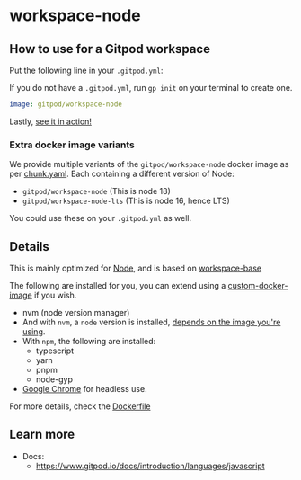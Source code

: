 # workspace-node

## How to use for a Gitpod workspace

Put the following line in your `.gitpod.yml`:

If you do not have a `.gitpod.yml`, run `gp init` on your terminal to create one.

```yaml
image: gitpod/workspace-node
```

Lastly, [see it in action!](https://www.gitpod.io/docs/introduction/learn-gitpod/gitpod-yaml#see-it-in-action)

### Extra docker image variants

We provide multiple variants of the `gitpod/workspace-node` docker image as per [chunk.yaml](./chunk.yaml). Each containing a different version of Node:

- `gitpod/workspace-node` (This is node 18)
- `gitpod/workspace-node-lts` (This is node 16, hence LTS)

You could use these on your `.gitpod.yml` as well.

## Details

This is mainly optimized for [Node](https://nodejs.org/), and is based on [workspace-base](../../base/)

The following are installed for you, you can extend using a [custom-docker-image](https://www.gitpod.io/docs/configure/workspaces/workspace-image#configure-a-custom-dockerfile) if you wish.

- nvm (node version manager)
- And with `nvm`, a `node` version is installed, [depends on the image you're using](#extra-docker-image-variants).
- With `npm`, the following are installed:
    - typescript
    - yarn
    - pnpm
    - node-gyp
- [Google Chrome](../tool-chrome/) for headless use.

For more details, check the [Dockerfile](./Dockerfile)

## Learn more

- Docs:
    - https://www.gitpod.io/docs/introduction/languages/javascript
